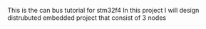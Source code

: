 This is the can bus tutorial for stm32f4
In this project I will design distrubuted embedded project that consist of 3 nodes

